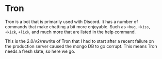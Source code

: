 # Tron

Tron is a bot that is primarily used with Discord. It has a number of commands that make chatting a
bit more enjoyable. Such as `+hug`, `+kiss`, `+kick`, `+lick`, and much more that are listed in
the help command.

This is the 2.0/v2/rewrite of Tron that I had to start after a recent failure on the production server caused the mongo DB to go corrupt. This means Tron needs a fresh slate, so here we go.
